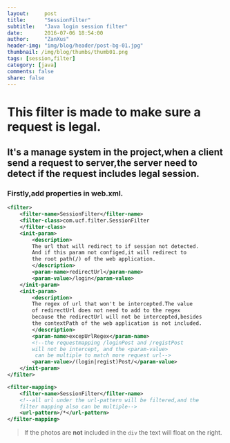```yaml
---
layout:     post
title:      "SessionFilter"
subtitle:   "Java login session filter"
date:       2016-07-06 18:54:00
author:     "ZanXus"
header-img: "img/blog/header/post-bg-01.jpg"
thumbnail: /img/blog/thumbs/thumb01.png
tags: [session,filter]
category: [java]
comments: false
share: false
---
```


# This filter is made to make sure a  request is legal. 

## It's a  manage system in the project,when a client send a request to server,the server need to detect if the request includes  legal session.

 
### Firstly,add properties in web.xml.


```xml
<filter>
    <filter-name>SessionFilter</filter-name>
    <filter-class>com.ucf.filter.SessionFilter
    </filter-class>
    <init-param>
        <description>
        The url that will redirect to if session not detected.
        And if this param not configed,it will redirect to 
        the root path(/) of the web application. 
        </description>
        <param-name>redirectUrl</param-name>
        <param-value>/login</param-value>
    </init-param>
    <init-param>
        <description>
        The regex of url that won't be intercepted.The value 
        of redirectUrl does not need to add to the regex 
        because the redirectUrl will not be intercepted,besides 
        the contextPath of the web application is not included.
        </description>
        <param-name>excepUrlRegex</param-name>
        <!--the requestmapping /loginPost and /registPost 
        will not be intercept, and the <param-value>
         can be multiple to match more request url-->
        <param-value>/(login|regist)Post/</param-value>
    </init-param>
</filter>

<filter-mapping>
    <filter-name>SessionFilter</filter-name>
    <!--all url under the url-pattern will be filtered,and the 
    filter mapping also can be multiple-->
    <url-pattern>/*</url-pattern>
</filter-mapping>
```
<span></span>

> If the photos are **not** included in the `div` the text will float on the right.
